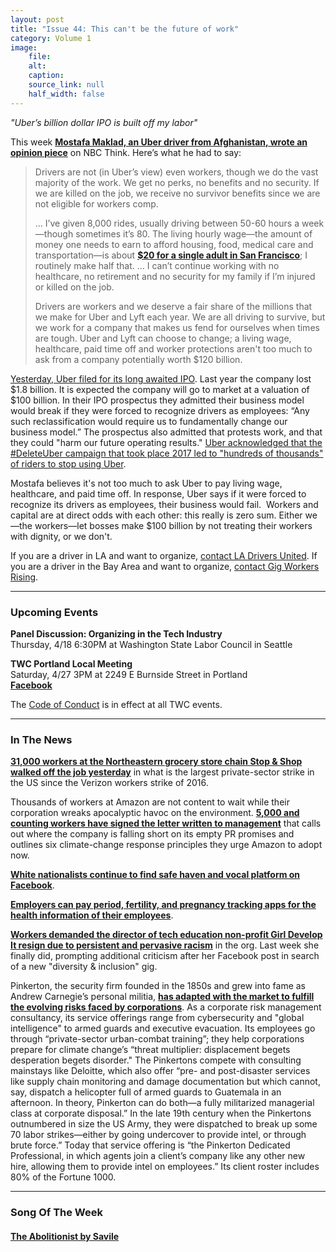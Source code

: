 ```yaml
---
layout: post
title: "Issue 44: This can't be the future of work"
category: Volume 1
image:
    file: 
    alt: 
    caption: 
    source_link: null
    half_width: false
---
```


<!-- Content imported from: https://mailchi.mp/c907e3552a54/tech-workers-coalition-update-1353461?e=dbff030191 -->

_"Uber’s billion dollar IPO is built off my labor"_

This week [**Mostafa Maklad, an Uber driver from Afghanistan, wrote an opinion piece**](https://www.nbcnews.com/think/opinion/uber-i-m-driver-not-worker-their-billion-dollar-ipo-ncna992501) on NBC Think. Here’s what he had to say:  

<!--excerpt-->

> Drivers are not (in Uber’s view) even workers, though we do the vast majority of the work. We get no perks, no benefits and no security. If we are killed on the job, we receive no survivor benefits since we are not eligible for workers comp.
>
> ... I’ve given 8,000 rides, usually driving between 50-60 hours a week—though sometimes it’s 80. The living hourly wage—the amount of money one needs to earn to afford housing, food, medical care and transportation—is about [**$20 for a single adult in San Francisco**](https://livingwage.mit.edu/counties/06075); I routinely make half that. … I can’t continue working with no healthcare, no retirement and no security for my family if I’m injured or killed on the job.&nbsp;  
>
> Drivers are workers and we deserve a fair share of the millions that we make for Uber and Lyft each year. We are all driving to survive, but we work for a company that makes us fend for ourselves when times are tough. Uber and Lyft can choose to change; a living wage, healthcare, paid time off and worker protections aren't too much to ask from a company potentially worth $120 billion.

[Yesterday, Uber filed for its long awaited IPO](https://www.nytimes.com/2019/04/11/technology/uber-ipo-filing.html). Last year the company lost $1.8 billion. It is expected the company will go to market at a valuation of $100 billion. In their IPO prospectus they admitted their business model would break if they were forced to recognize drivers as employees: “Any such reclassification would require us to fundamentally change our business model.” The prospectus also admitted that protests work, and that they could "harm our future operating results." [Uber acknowledged that the #DeleteUber campaign that took place 2017 led to "hundreds of thousands" of riders to stop using Uber](https://twitter.com/hashtag/DeleteUber?src=hash).  
  
Mostafa believes it's not too much to ask Uber to pay living wage, healthcare, and paid time off. In response, Uber says if it were forced to recognize its drivers as employees, their business would fail.&nbsp; Workers and capital are at direct odds with each other: this really is zero sum. Either we—the workers—let bosses make $100 billion by not treating their workers with dignity, or we don't.  
  
If you are a driver in LA and want to organize, [contact LA Drivers United](https://drivers-united.org/). If you are a driver in the Bay Area and want to organize, [contact Gig Workers Rising](https://www.gigworkersrising.org/about). 

***

###  Upcoming Events

**Panel Discussion: Organizing in the Tech Industry**  
Thursday, 4/18 6:30PM at Washington State Labor Council in Seattle&nbsp;  
  
**TWC Portland Local Meeting**  
Saturday, 4/27 3PM at&nbsp;2249 E Burnside Street in Portland  
[**Facebook**](https://www.facebook.com/events/2364437803821440/)

The [Code of Conduct](https://techworkerscoalition.org/community-guide/) is in effect at all TWC events.

***

### In The News

[**31,000 workers at the Northeastern grocery store chain Stop & Shop walked off the job yesterday**](https://www.huffpost.com/entry/stop-shop-workers-launch-massive-strike_n_5caf8dece4b098b9a2d0cf0c) in what is the largest private-sector strike in the US since the Verizon workers strike of 2016.  
  
Thousands of workers at Amazon are not content to wait while their corporation wreaks apocalyptic havoc on the environment. **[5,000 and counting workers have signed the letter written to management](https://medium.com/@amazonemployeesclimatejustice/public-letter-to-jeff-bezos-and-the-amazon-board-of-directors-82a8405f5e38)** that calls out where the company is falling short on its empty PR promises and outlines six climate-change response principles they urge Amazon to adopt now.

[**White nationalists continue to find safe haven and vocal platform on Facebook**](https://gizmodo.com/it-still-takes-almost-no-effort-to-find-white-nationali-1833845520).&nbsp;  
  
[**Employers can pay period, fertility, and pregnancy tracking apps for the health information of their employees**](https://www.washingtonpost.com/technology/2019/04/10/tracking-your-pregnancy-an-app-may-be-more-public-than-you-think/?noredirect=on&utm_term=.82f479f2d1dd).&nbsp;  
  
[**Workers demanded the director of tech education non-profit Girl Develop It resign due to persistent and pervasive racism**](https://technical.ly/philly/2019/04/01/executive-director-corinne-warnshuis-girl-develop-it/%201) in the org. Last week she finally did, prompting additional criticism after her Facebook post in search of a new "diversity & inclusion" gig.  
  
Pinkerton, the security firm founded in the 1850s and grew into fame as Andrew Carnegie’s personal militia, [**has adapted with the market to fulfill the evolving risks faced by corporations**](https://www.nytimes.com/interactive/2019/04/10/magazine/climate-change-pinkertons.html). As a corporate risk management consultancy, its service offerings range from cybersecurity and "global intelligence" to armed guards and executive evacuation. Its employees go through “private-sector urban-combat training”; they help corporations prepare for climate change’s “threat multiplier: displacement begets desperation begets disorder." The Pinkertons compete with consulting mainstays like Deloitte, which also offer “pre- and post-disaster services like supply chain monitoring and damage documentation but which cannot, say, dispatch a helicopter full of armed guards to Guatemala in an afternoon. In theory, Pinkerton can do both—a fully militarized managerial class at corporate disposal.” In the late 19th century when the Pinkertons outnumbered in size the US Army, they were dispatched to break up some 70 labor strikes—either by going undercover to provide intel, or through brute force.” Today that service offering is “the Pinkerton Dedicated Professional, in which agents join a client’s company like any other new hire, allowing them to provide intel on employees.” Its client roster includes 80% of the Fortune 1000. 

***

###  Song Of The Week

#### [The Abolitionist by Savile](https://savile.cc/album/the-abolitionist)
